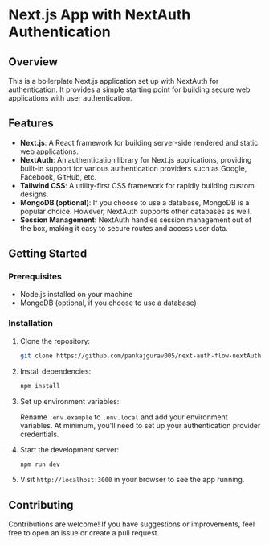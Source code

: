 # Next.js App with NextAuth Authentication

## Overview

This is a boilerplate Next.js application set up with NextAuth for authentication. It provides a simple starting point for building secure web applications with user authentication.

## Features

- **Next.js**: A React framework for building server-side rendered and static web applications.
- **NextAuth**: An authentication library for Next.js applications, providing built-in support for various authentication providers such as Google, Facebook, GitHub, etc.
- **Tailwind CSS**: A utility-first CSS framework for rapidly building custom designs.
- **MongoDB (optional)**: If you choose to use a database, MongoDB is a popular choice. However, NextAuth supports other databases as well.
- **Session Management**: NextAuth handles session management out of the box, making it easy to secure routes and access user data.

## Getting Started

### Prerequisites

- Node.js installed on your machine
- MongoDB (optional, if you choose to use a database)

### Installation

1. Clone the repository:

    ```bash
    git clone https://github.com/pankajgurav005/next-auth-flow-nextAuth.git
    ```

2. Install dependencies:

    ```bash
    npm install
    ```

3. Set up environment variables:

    Rename `.env.example` to `.env.local` and add your environment variables. At minimum, you'll need to set up your authentication provider credentials.

4. Start the development server:

    ```bash
    npm run dev
    ```

5. Visit `http://localhost:3000` in your browser to see the app running.

## Contributing

Contributions are welcome! If you have suggestions or improvements, feel free to open an issue or create a pull request.